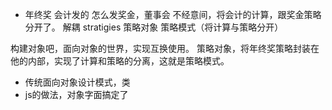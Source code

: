 - 年终奖 会计发的
怎么发奖金，董事会
不经意间，将会计的计算，跟奖金策略分开了。
解耦
stratigies 策略对象
策略模式（将计算与策略分开）

构建对象吧，面向对象的世界，实现互换使用。
策略对象，将年终奖策略封装在他的内部，实现了计算和策略的分离，这就是策略模式。
- 传统面向对象设计模式，类
- js的做法，对象字面搞定了